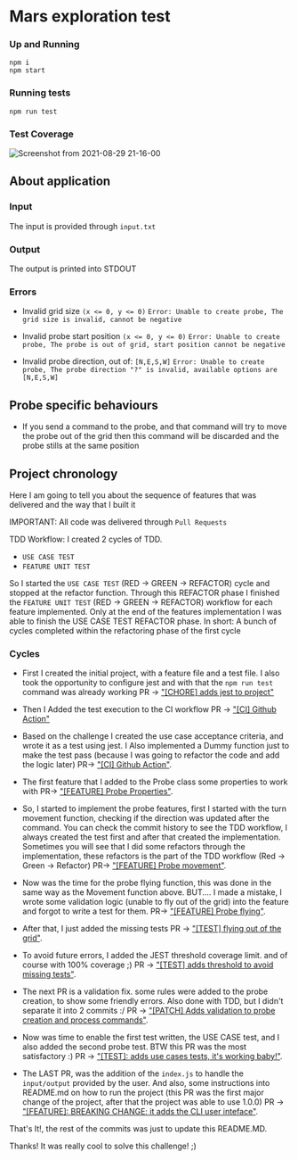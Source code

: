 # Mars exploration test

### Up and Running
```
npm i
npm start
```

### Running tests
```
npm run test
```

### Test Coverage
![Screenshot from 2021-08-29 21-16-00](https://user-images.githubusercontent.com/7586945/131270149-632b8099-7403-4742-8f7c-c403418f9d91.png)


## About application

### Input
  The input is provided through `input.txt`

### Output
  The output is printed into STDOUT

### Errors
  - Invalid grid size `(x <= 0, y <= 0)`
    `Error: Unable to create probe, The grid size is invalid, cannot be negative`

  - Invalid probe start position `(x <= 0, y <= 0)`
    `Error: Unable to create probe, The probe is out of grid, start position cannot be negative`

  - Invalid probe direction, out of: `[N,E,S,W]`
    `Error: Unable to create probe, The probe direction "?" is invalid, available options are [N,E,S,W]`

## Probe specific behaviours 
  - If you send a command to the probe, and that command will try to move the probe out of the grid then this command will be discarded and the probe stills at the same position

## Project chronology
Here I am going to tell you about the sequence of features that was delivered and the way that I built it

IMPORTANT: All code was delivered through `Pull Requests`

TDD Workflow: I created 2 cycles of TDD.
  - `USE CASE TEST`
  - `FEATURE UNIT TEST`

  So I started the `USE CASE TEST` (RED -> GREEN -> REFACTOR) cycle and stopped at the refactor function. Through this REFACTOR phase I finished the `FEATURE UNIT TEST` (RED -> GREEN -> REFACTOR) workflow for each feature implemented. Only at the end of the features implementation I was able to finish the USE CASE TEST REFACTOR phase.
  In short: A bunch of cycles completed within the refactoring phase of the first cycle

### Cycles
  - First I created the initial project, with a feature file and a test file. I also took the opportunity to configure jest and with that the `npm run test` command was already working
  PR -> ["[CHORE] adds jest to project"](https://github.com/eduardogalbiati/mars-exploration-backend/pull/1)


  - Then I Added the test execution to the CI workflow
  PR -> ["[CI] Github Action"](https://github.com/eduardogalbiati/mars-exploration-backend/pull/2)


  - Based on the challenge I created the use case acceptance criteria, and wrote it as a test using jest. I Also implemented a Dummy function just to make the test pass (because I was going to refactor the code and add the logic later)
  PR-> ["[CI] Github Action"](https://github.com/eduardogalbiati/mars-exploration-backend/pull/3).


  - The first feature that I added to the Probe class some properties to work with
  PR-> ["[FEATURE] Probe Properties"](https://github.com/eduardogalbiati/mars-exploration-backend/pull/4).


  - So, I started to implement the probe features, first I started with the turn movement function, checking if the direction was updated after the command.
  You can check the commit history to see the TDD workflow, I always created the test first and after that created the implementation. Sometimes you will see that I did some refactors through the implementation, these refactors is the part of the TDD workflow (Red -> Green -> Refactor)
  PR-> ["[FEATURE] Probe movement"](https://github.com/eduardogalbiati/mars-exploration-backend/pull/5). 


  - Now was the time for the probe flying function, this was done in the same way as the Movement function above. BUT.... I made a mistake, I wrote some validation logic (unable to fly out of the grid) into the feature and forgot to write a test for them.
  PR-> ["[FEATURE] Probe flying"](https://github.com/eduardogalbiati/mars-exploration-backend/pull/6). 


  - After that, I just added the missing tests
  PR -> ["[TEST] flying out of the grid"](https://github.com/eduardogalbiati/mars-exploration-backend/pull/7). 


  - To avoid future errors, I added the JEST threshold coverage limit. and of course with 100% coverage ;)
  PR -> ["[TEST] adds threshold to avoid missing tests"](https://github.com/eduardogalbiati/mars-exploration-backend/pull/8).


  - The next PR is a validation fix. some rules were added to the probe creation, to show some friendly errors. Also done with TDD, but I didn't separate it into 2 commits :/
  PR -> ["[PATCH] Adds validation to probe creation and process commands"](https://github.com/eduardogalbiati/mars-exploration-backend/pull/9).

  - Now was time to enable the first test written, the USE CASE test, and I also added the second probe test. BTW this PR was the most satisfactory :)
  PR -> ["[TEST]: adds use cases tests, it's working baby!"](https://github.com/eduardogalbiati/mars-exploration-backend/pull/10).

  - The LAST PR, was the addition of the `index.js` to handle the `input/output` provided by the user. And also, some instructions into README.md on how to run the project (this PR was the first major change of the project, after that the project was able to use 1.0.0)
  PR -> ["[FEATURE]: BREAKING CHANGE: it adds the CLI user inteface"](https://github.com/eduardogalbiati/mars-exploration-backend/pull/11).

  That's It!, the rest of the commits was just to update this README.MD.

  Thanks! It was really cool to solve this challenge! ;)


